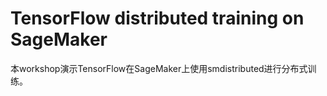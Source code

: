 # TensorFlow distributed training on SageMaker
本workshop演示TensorFlow在SageMaker上使用smdistributed进行分布式训练。  
